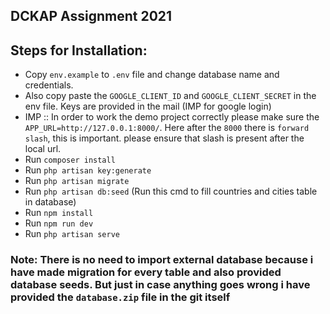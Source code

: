 ## DCKAP Assignment 2021

## Steps for Installation: 
- Copy ```env.example``` to ```.env``` file and change database name and credentials.
- Also copy paste the ```GOOGLE_CLIENT_ID``` and ```GOOGLE_CLIENT_SECRET``` in the env file. Keys are provided in the mail (IMP for google login)
- IMP :: In order to work the demo project correctly please make sure the ```APP_URL=http://127.0.0.1:8000/```. Here after the ```8000``` there is ```forward slash```, this is important. please ensure that slash is present after the local url.
- Run ```composer install```
- Run ```php artisan key:generate```
- Run ```php artisan migrate```
- Run ```php artisan db:seed``` (Run this cmd to fill countries and cities table in database)
- Run ```npm install```
- Run ```npm run dev```
- Run ```php artisan serve```

### Note: There is no need to import external database because i have made migration for every table and also provided database seeds. But just in case anything goes wrong i have provided the ```database.zip``` file in the git itself
